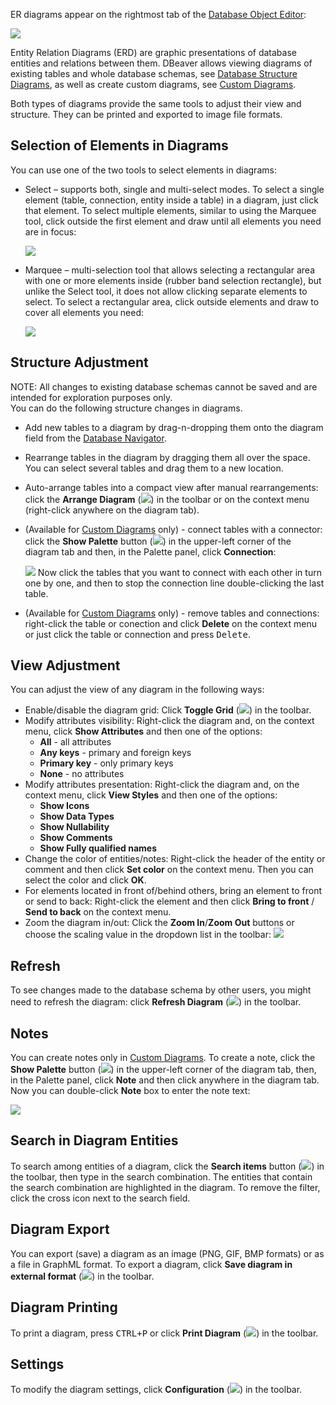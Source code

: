 ER diagrams appear on the rightmost tab of the [Database Object Editor](https://github.com/dbeaver/dbeaver/wiki/Database-Object-Editor):

![](images/ug/ER-Diagrams-Editor.png)

Entity Relation Diagrams (ERD) are graphic presentations of database entities and relations between them. DBeaver allows viewing diagrams of existing tables and whole database schemas, see [Database Structure Diagrams](https://github.com/dbeaver/dbeaver/wiki/Database-Structure-Diagrams), as well as create custom diagrams, see
[Custom Diagrams](https://github.com/dbeaver/dbeaver/wiki/Custom-Diagrams).

Both types of diagrams provide the same tools to adjust their view and structure. They can be printed and exported to image file formats.

## Selection of Elements in Diagrams
You can use one of the two tools to select elements in diagrams:
* Select – supports both, single and multi-select modes. To select a single element (table, connection, entity inside a table) in a diagram, just click that element. To select multiple elements, similar to using the Marquee tool, click outside the first element and draw until all elements you need are in focus:  

  ![](images/ug/ERD-Select-tool.png)
  
* Marquee – multi-selection tool that allows selecting a rectangular area with one or more elements inside (rubber band selection rectangle), but unlike the Select tool, it does not allow clicking separate elements to select. To select a rectangular area, click outside elements and draw to cover all elements you need:  

  ![](images/ug/ERD-Marquee-tool.png)
 
## Structure Adjustment
NOTE: All changes to existing database schemas cannot be saved and are intended for exploration purposes only.  
You can do the following structure changes in diagrams.
*  Add new tables to a diagram by drag-n-dropping them onto the diagram field from the [Database Navigator](https://github.com/dbeaver/dbeaver/wiki/Database-Navigator).
*  Rearrange tables in the diagram by dragging them all over the space. You can select several tables and drag them to a new location.
*  Auto-arrange tables into a compact view after manual rearrangements: click the **Arrange Diagram** (![](images/ug/Arrange-diagrams.png)) in the toolbar or on the context menu (right-click anywhere on the diagram tab).
*  (Available for [Custom Diagrams](https://github.com/dbeaver/dbeaver/wiki/Custom-Diagrams) only) - connect tables with a connector: click the **Show Palette** button (![](images/ug/Show-pallette-icon.png)) in the upper-left corner of the diagram tab and then, in the Palette panel, click **Connection**:

   ![](images/ug/ERD-Connections.png)
   Now click the tables that you want to connect with each other in turn one by one, and then to stop the connection line double-clicking the last table.  
*  (Available for [Custom Diagrams](https://github.com/dbeaver/dbeaver/wiki/Custom-Diagrams) only) - remove tables and connections: right-click the table or conection and click **Delete** on the context menu or just click the table or connection and press <kbd>Delete</kbd>.

## View Adjustment
You can adjust the view of any diagram in the following ways:
* Enable/disable the diagram grid: Click **Toggle Grid** (![](images/ug/Toggle-grid.png)) in the toolbar.
* Modify attributes visibility: Right-click the diagram and, on the context menu, click **Show Attributes** and then one of the options:
  - **All** - all attributes  
  - **Any keys** - primary and foreign keys  
  - **Primary key** - only primary keys  
  - **None** - no attributes  
* Modify attributes presentation: Right-click the diagram and, on the context menu, click **View Styles** and then one of the options:
  - **Show Icons**
  - **Show Data Types**
  - **Show Nullability**
  - **Show Comments**
  - **Show Fully qualified names**
* Change the color of entities/notes: Right-click the header of the entity or comment and then click **Set color** on the context menu. Then you can select the color and click **OK**. 
* For elements located in front of/behind others, bring an element to front or send to back: Right-click the element and then click **Bring to front** / **Send to back** on the context menu.
* Zoom the diagram in/out: Click the **Zoom In**/**Zoom Out** buttons or choose the scaling value in the dropdown list in the toolbar: ![](images/ug/ERD-zoom.png)

## Refresh
To see changes made to the database schema by other users, you might need to refresh the diagram: click **Refresh Diagram** (![](images/ug/Refresh-projects-icon.png)) in the toolbar.

## Notes
You can create notes only in [Custom Diagrams](https://github.com/dbeaver/dbeaver/wiki/Custom-Diagrams). To create a note, click the **Show Palette** button (![](images/ug/Show-pallette-icon.png)) in the upper-left corner of the diagram tab, then, in the Palette panel, click **Note** and then click anywhere in the diagram tab. Now you can double-click **Note** box to enter the note text:

![](images/ug/ERD-Notes.png)

## Search in Diagram Entities
To search among entities of a diagram, click the **Search items** button (![](images/ug/Search-icon.png)) in the toolbar, then type in the search combination. The entities that contain the search combination are highlighted in the diagram.
To remove the filter, click the cross icon next to the search field.


## Diagram Export
You can export (save) a diagram as an image (PNG, GIF, BMP formats) or as a file in GraphML format. To export a diagram, click **Save diagram in external format** (![](images/ug/ERD-Export.png)) in the toolbar.

## Diagram Printing
To print a diagram, press <kbd>CTRL+P</kbd> or click **Print Diagram** (![](images/ug/Print-icon.png)) in the toolbar.

## Settings
To modify the diagram settings, click **Configuration** (![](images/ug/Configure-columns-visibility-icon.png)) in the toolbar.